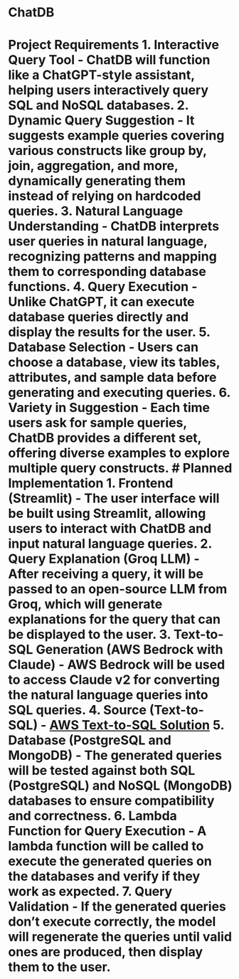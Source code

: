 # ChatDB
# Project Requirements  1. **Interactive Query Tool** - ChatDB will function like a ChatGPT-style assistant, helping users interactively query SQL and NoSQL databases. 2. **Dynamic Query Suggestion** - It suggests example queries covering various constructs like group by, join, aggregation, and more, dynamically generating them instead of relying on hardcoded queries. 3. **Natural Language Understanding** - ChatDB interprets user queries in natural language, recognizing patterns and mapping them to corresponding database functions. 4. **Query Execution** - Unlike ChatGPT, it can execute database queries directly and display the results for the user. 5. **Database Selection** - Users can choose a database, view its tables, attributes, and sample data before generating and executing queries. 6. **Variety in Suggestion** - Each time users ask for sample queries, ChatDB provides a different set, offering diverse examples to explore multiple query constructs.  # Planned Implementation  1. **Frontend (Streamlit)** - The user interface will be built using Streamlit, allowing users to interact with ChatDB and input natural language queries. 2. **Query Explanation (Groq LLM)** - After receiving a query, it will be passed to an open-source LLM from Groq, which will generate explanations for the query that can be displayed to the user. 3. **Text-to-SQL Generation (AWS Bedrock with Claude)** - AWS Bedrock will be used to access Claude v2 for converting the natural language queries into SQL queries. 4. **Source (Text-to-SQL)** - [AWS Text-to-SQL Solution](https://aws.amazon.com/blogs/machine-learning/build-a-robust-text-to-sql-solution-generating-complex-queries-self-correcting-and-querying-diverse-data-sources/) 5. **Database (PostgreSQL and MongoDB)** - The generated queries will be tested against both SQL (PostgreSQL) and NoSQL (MongoDB) databases to ensure compatibility and correctness. 6. **Lambda Function for Query Execution** - A lambda function will be called to execute the generated queries on the databases and verify if they work as expected. 7. **Query Validation** - If the generated queries don’t execute correctly, the model will regenerate the queries until valid ones are produced, then display them to the user.
